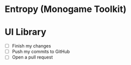 # Entropy (Monogame Toolkit)
<h1>UI Library</h1>

- [ ] Finish my changes
- [ ] Push my commits to GitHub
- [ ] Open a pull request
